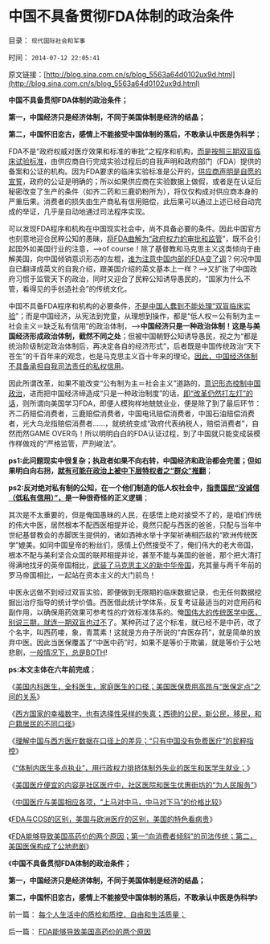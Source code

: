 # 中国不具备贯彻FDA体制的政治条件

目录： `现代国际社会和军事` 

时间： `2014-07-12 22:05:41` 

原文链接：[http://blog.sina.com.cn/s/blog_5563a64d0102ux9d.html](http://blog.sina.com.cn/s/blog_5563a64d0102ux9d.html)

**中国不具备贯彻FDA体制的政治条件；**

**第一，中国经济只是经济体制，不同于美国体制是经济的结晶；**

**第二，中国怀旧恋古，感情上不能接受中国体制的落后，不敢承认中医是伪科学**；

FDA不是“政府权威对医疗效果和标准的审批”之程序和机构，[而是按照三期双盲临床试验标准](../../../2009/5/13/中医是理论，西医是检查标准；.md)，由供应商自行完成实验过程后的自我声明和政府部门（FDA）提供的备案和公证的机构。因为FDA要求的临床实验标准是公开的，[供应商声明是自愿的宣誓](../../../2014/6/5/中国国家标准是“严刑峻法”的细则,需要百倍于美国的公务员编制.md)，政府的公证是明确的；所以如果供应商在实验数据上做假，或者是在认证后秘密改变了生产的条件（如齐二药和三鹿奶粉所为），将仅仅构成对供应商本身的严重后果。消费者的损失由生产商私有信用赔偿，此后果可以通过上述已经自动完成的举证，几乎是自动地通过司法程序实现。

可以发现FDA程序和机构在中国现实社会中，尚不具备必要的条件。因此中国官方也刻意地迎合民粹公知的愚昧，[将FDA曲解为“政府权力的审批和监管](../../../2014/6/4/被中国和公知误解为监管的FDA认证，和重罚.md)”，既不会引起国外如美国行业的注意，——>of
course！除了基督教和马克思主义这类倾向于曲解美国，向中国倾销意识形态的左棍，[谁为注意中国内部的FDA变了调](../../../2014/6/2/中美司法体制和相应机构权限和职能对比.md)？何况中国自已翻译成英文的自我介绍，跟美国介绍的英文基本上一样？——>又扩张了中国政府习惯于监管天下的政治，同时又迎合了民粹公知诱导愚民的，“国家为什么不管，看得见的手创造社会”的传统文化。

中国不具备FDA程序和机构的必要条件，[不是中国人蠢到不能处理“双盲临床实验](../../../2010/7/12/中医是玄学；双盲统计是医疗保险的依据.md)”；而是中国经济，从宪法到党童，从理想到操作，都是“低人权＝公有制为主＝社会主义＝缺乏私有信用”的政治体制，——>**中国经济只是一种政治体制！这是与美国经济形成政治体制，截然不同之处**；但被中国朝野公知诱导愚民，视之为“都是统治阶级制定政治体制后，再决定各自的经济形式”，后者既是中国传统政治“天下苍生”的千百年来的观念，也是马克思主义百十年来的理论。[因此，中国经济体制不具备承担自我司法责任的私权信用](../../../2014/4/23/权力的结构，寻租黑市中的血酬，城管，奸商和售后服务.md)。

因此所谓改革，如果不能改变“公有制为主＝社会主义”道路的，[意识形态控制中国政治](../../../2014/7/10/辩证vs客观”水火不容,无视“个体意识主权”的邪教陋习.md)，进而把中国经济缔造成“只是一种政治制度”的话，[即“改革仍然打左灯”的话](../../../2012/5/18/“如何改革”永远等价于“是否改革”；.md)，则所谓向美国学习FDA，即便人模狗样地兢兢业业，便是除了到了最后环节：齐二药赔偿消费者，三鹿赔偿消费者，中国电讯赔偿消费者，中国石油赔偿消费者，光大乌龙指赔偿消费者……，就统统变成“政府代表纳税人，赔偿消费者”，自然而然GAME
OVER鸟！所以明明白白的FDA认证过程，到了中国就只能变成装模作样做戏的“严格监管，严刑峻法”。

**ps1:此问题现实中很复杂；执政者如果不向右转，中国经济和政治都会完蛋；但如果明白向右拐，[就有可能在政治上被中下层特权者之“群众”推翻](../../../2013/6/9/选举无助于自然转型，统治者可能因开明，葬身大革命.md)**；

**ps2:反对绝对私有制的公知，在一个他们制造的低人权社会中，[指责国民“没诚信（低私有信用）”，](../../../2013/9/16/当指责中国人“没有诚信”成为普遍的正能量；.md)是一种很奇怪的正义逻辑**；

其次是不太重要的，但是俺国愚昧的人民，在感悟上绝对接受不了的，是咱们传统的伟大中医，居然根本不配西医相提并论，竟然只配与西医的爸爸，只配与当年中世纪基督教会的赤脚医生提供的，诸如洒神水举十字架祈祷相匹敌的“欧洲传统医学”媲美。如同中国皇帝的粉丝们，感情上仍然接受不了，俺们伟大的老大帝国，根本不配与美利坚合众国的联邦相提并论，甚至不能与美国的爸爸，那个把大清打得满地找牙的英帝国相比，[武装了马克思主义的新中华帝国](../../../2009/6/26/马恩主义为什么适合移植入中国传统社会.md)，充其量与两千年前的罗马帝国相比，一起站在资本主义的大门前鸟！

中医永远做不到经过双盲实验，即便做到无限期的临床数据记录，也无任何数据挖掘出治疗指导的统计学价值。西医借此统计学体系，反复考证最适当的对症用药和副作用，以确保用药效果可参考性的疗效标准体系的。俺[国伟大的传统医学中医，别说三期，就连一期双盲也过不](../../../2009/4/4/期望，预期和选择性体验；有调查也没有发言权.md)了。某种药过了这个标准，就已经不是中药，改了个名字，叫西药喽，象，青蒿素！这就是方舟子所说的“弃医存药”，就是简单的放弃中医。因此当医保覆盖了“中医中药”时，如果不是等价于欺骗，就是等价于公地悲剧，[一般情况下，总是BOTH](../../../2008/10/19/避免行政干预强行推销中医作为医疗保障.md)!

**ps:本文主体在六年前完成**；

《[美国内科医生，全科医生，家庭医生的口径；美国医保费用高昂与“医保定点”之间的关系](../../../2014/2/9/美国医生的口径，美国医保费用高昂与“医保定点”之间的关系.md)》

《[西方国家的幸福数字，也有选择性采样的失真；西德的公民，新公民，移民，和户籍居民的不同口径](../../../2014/3/26/西德的公民，新公民，移民，和户籍居民的不同口径；.md)》

《[理解中国与西方医疗数据在口径上的差异；“只有中国没有免费医疗”的民粹指控](../../../2014/6/26/免费医疗的真相，没有社区生活的中国.md)》

《[“体制内医生多点执业”，用行政权力排挤体制外失业的医生和医学生就业；](../../../2014/7/5/俺国还没有真正意义的医改，兼听国营医院试点“多点执业”.md)》

《[美国医疗便宜的内容是社区医疗中，社区医院和医生优惠街坊的“为人民服务”](../../../2014/7/8/民粹公知“西方医疗免费，高福利”，全部是口径迥异的乌托邦.md)》

《[中国医疗与美国相应各项，“上马对中马，中马对下马”的价格比较](../../../2014/7/9/中国医疗与美国相应各项，“上马对中马，中马对下马”的价格比较.md)》

《[FDA与COS的区别，美国与欧洲医疗的区别，美国的特色看病贵](../../../2014/7/10/FDA与COS的区别，美国与欧洲医疗的区别，美国的特色看病贵；.md)》

《[FDA能够导致美国高药价的两个原因；第一“向消费者倾斜”的司法传统；第二，美国医保构成了公地悲剧](../../../2014/7/11/FDA能够导致美国高药价的两个原因.md)》

《**中国不具备贯彻FDA体制的政治条件；**

**第一，中国经济只是经济体制，不同于美国体制是经济的结晶；**

**第二，中国怀旧恋古，感情上不能接受中国体制的落后，不敢承认中医是伪科学**》

前一篇： [每个人生活中的质检和质控，自由和生活质量；](../../../2014/7/16/每个人生活中的质检和质控，自由和生活质量；.md)

后一篇： [FDA能够导致美国高药价的两个原因](../../../2014/7/11/FDA能够导致美国高药价的两个原因.md)

